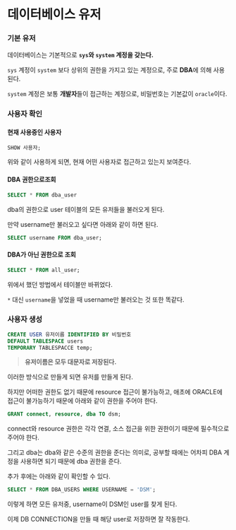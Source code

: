 # 데이터베이스 유저

### 기본 유저

데이터베이스는 기본적으로 **`sys`와 `system` 계정을 갖는다.**

`sys` 계정이 `system` 보다 상위의 권한을 가지고 있는 계정으로, 주로 **DBA**에 의해 사용된다.

`system` 계정은 보통 **개발자**들이 접근하는 계정으로, 비밀번호는 기본값이 `oracle`이다.

### 사용자 확인

#### 현재 사용중인 사용자

```sql
SHOW 사용자;
```

위와 같이 사용하게 되면, 현재 어떤 사용자로 접근하고 있는지 보여준다.

#### DBA 권한으로조회

``` sql
SELECT * FROM dba_user
```

dba의 권한으로 user 테이블의 모든 유저들을 불러오게 된다.



만약 username만 불러오고 싶다면 아래와 같이 하면 된다.

``` sql
SELECT username FROM dba_user;
```

#### DBA가 아닌 권한으로 조회

``` sql
SELECT * FROM all_user;
```

위에서 했던 방법에서 테이블만 바뀌었다.

`*` 대신 `username`을 넣었을 때 username만 불러오는 것 또한 똑같다.

### 사용자 생성

``` sql
CREATE USER 유저이름 IDENTIFIED BY 비밀번호
DEFAULT TABLESPACE users
TEMPORARY TABLESPACCE temp;
```

> **유저이름은 모두 대문자로 저장된다.**

이러한 방식으로 만들게 되면 유저를 만들게 된다.

하지만 어떠한 권한도 없기 때문에 resource 접근이 불가능하고, 애초에 ORACLE에 접근이 불가능하기 때문에 아래와 같이 권한을 주어야 한다.

``` sql
GRANT connect, resource, dba TO dsm;
```

connect와 resource 권한은 각각 연결, 소스 접근을 위한 권한이기 때문에 필수적으로 주어야 한다.

그리고 dba는 dba와 같은 수준의 권한을 준다는 의미로, 공부할 때에는 어차피 DBA 계정을 사용하면 되기 때문에 dba 권한을 준다.



추가 후에는 아래와 같이 확인할 수 있다.

```sql
SELECT * FROM DBA_USERS WHERE USERNAME = 'DSM';
```

이렇게 하면 모든 유저중, username이 DSM인 user를 찾게 된다.

이제 DB CONNECTION을 만들 때 해당 user로 저장하면 잘 작동한다.
